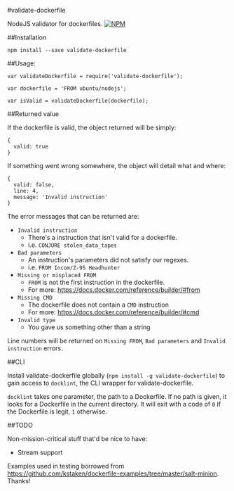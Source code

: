 #validate-dockerfile

NodeJS validator for dockerfiles.
[![NPM](https://nodei.co/npm/validate-dockerfile.png)](https://npmjs.org/package/validate-dockerfile)

##Installation

    npm install --save validate-dockerfile

##Usage:

    var validateDockerfile = require('validate-dockerfile');

    var dockerfile = 'FROM ubuntu/nodejs';

    var isValid = validateDockerfile(dockerfile);

##Returned value

If the dockerfile is valid, the object returned will be simply:

    {
      valid: true
    }

If something went wrong somewhere, the object will detail what and where:

    {
      valid: false,
      line: 4,
      message: 'Invalid instruction'
    }

The error messages that can be returned are:

  - `Invalid instruction`
    - There's a instruction that isn't valid for a dockerfile.
    - i.e. `CONJURE stolen_data_tapes`
  - `Bad parameters`
    - An instruction's parameters did not satisfy our regexes.
    - i.e. `FROM Incom/Z-95 Headhunter`
  - `Missing or misplaced FROM`
    - `FROM` is not the first instruction in the dockerfile.
    - For more: https://docs.docker.com/reference/builder/#from
  - `Missing CMD`
    - The dockerfile does not contain a `CMD` instruction
    - For more: https://docs.docker.com/reference/builder/#cmd
  - `Invalid type`
    - You gave us something other than a string

Line numbers will be returned on `Missing FROM`, `Bad parameters` and `Invalid instruction` errors.


##CLI

Install validate-dockerfile globally (`npm install -g validate-dockerfile`) to gain access to `docklint`, the CLI wrapper for validate-dockerfile.

`docklint` takes one parameter, the path to a Dockerfile.  If no path is given, it looks for a Dockerfile in the current directory.  It will exit with a code of `0` if the Dockerfile is legit, `1` otherwise.


##TODO

Non-mission-critical stuff that'd be nice to have:

 - Stream support

Examples used in testing borrowed from https://github.com/kstaken/dockerfile-examples/tree/master/salt-minion.  Thanks!
